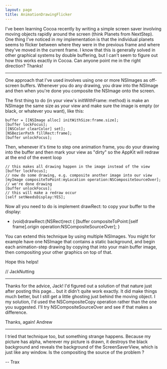 ```yaml
---
layout: page
title: AnimationDrawingFlicker
---
```


I've been learning Cocoa recently by writing a simple screen saver involving moving objects rapidly around the screen (think Planets from NextStep).  One thing I've noticed in my implementation is that the individual planets seems to flicker between where they were in the previous frame and where they've moved in the current frame.  I know that this is generally solved in other graphical systems by double buffering, but I can't seem to figure out how this works exactly in Cocoa.  Can anyone point me in the right direction?  Thanks!

----

One approach that I've used involves using one or more NSImages as off-screen buffers.  Whenever you do any drawing, you draw into the NSImage and then when you're done you composite the NSImage onto the screen.

The first thing to do (in your view's initWithFrame: method) is make an NSImage the same size as your view and make sure the image is empty (or black, or whatever you want), like this:

    
    buffer = [[NSImage alloc] initWithSize:frame.size];
    [buffer lockFocus];
    [[NSColor clearColor] set];
    [NSBezierPath fillRect:frame];
    [buffer unlockFocus];


Then, whenever it's time to step one animation frame, you do your drawing into the buffer and then mark your view as "dirty" so the AppKit will redraw at the end of the event loop

    
    // this makes all drawing happen in the image instead of the view
    [buffer lockFocus];
    // now do some drawing, e.g. composite another image into our view
    [myImage compositeToPoint:myLocation operation:NSCompositeSourceOver];
    // we're done drawing
    [buffer unlockFocus];
    // this will make a redraw occur
    [self setNeedsDisplay:YES];


Now all you need to do is implement drawRect: to copy your buffer to the display:

    
- (void)drawRect:(NSRect)rect {
    [buffer compositeToPoint:[self frame].origin operation:NSCompositeSourceOver];
}


You can extend this technique by using multiple NSImages.  You might for example have one NSImage that contains a static background, and begin each animation-step drawing by copying that into your main buffer image, then compositing your other graphics on top of that.

Hope this helps!

// JackNutting

----

Thanks for the advice, Jack!  I'd figured out a solution of that nature just after posting this page... but it didn't quite work exactly.  It did make things much better, but I still get a little ghosting just behind the moving object.  I my solution, I'd used the NSCompositeCopy operation rather than the one you suggested.  I'll try NSCompositeSourceOver and see if that makes a difference.

Thanks, again!
Andrew

----

I tried that technique too, but something strange happens. Because my picture has alpha, wherever my picture is drawn, it destroys the black background and reveals the background of the ScreenSaverView, which is just like any window. Is the compositing the source of the problem ?

-- Trax


